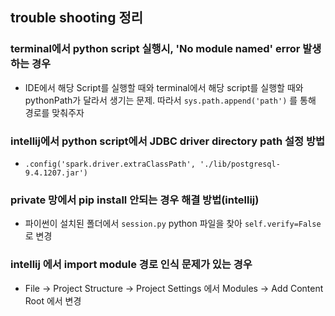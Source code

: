 ## trouble shooting 정리
### terminal에서 python script 실행시, 'No module named' error 발생하는 경우
- IDE에서 해당 Script를 실행할 때와 terminal에서 해당 script를 실행할 때와 pythonPath가 달라서 생기는 문제. 따라서 `sys.path.append('path')` 를 통해 경로를 맞춰주자

### intellij에서 python script에서 JDBC driver directory path 설정 방법
-  `.config('spark.driver.extraClassPath', './lib/postgresql-9.4.1207.jar')`
  
### private 망에서 pip install 안되는 경우 해결 방법(intellij)
- 파이썬이 설치된 폴더에서 `session.py` python 파일을 찾아 `self.verify=False` 로 변경

### intellij 에서 import module 경로 인식 문제가 있는 경우
- File -> Project Structure -> Project Settings 에서 Modules -> Add Content Root 에서 변경





